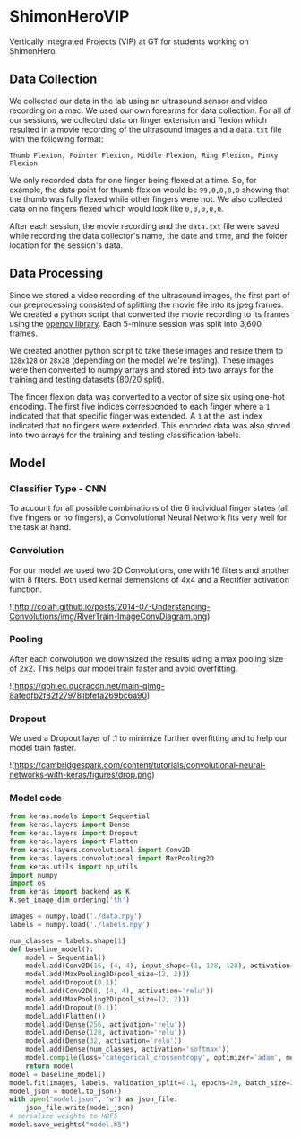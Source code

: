 # ShimonHeroVIP
Vertically Integrated Projects (VIP) at GT for students working on ShimonHero

## Data Collection
We collected our data in the lab using an ultrasound sensor and video recording on a mac. We used our own forearms for data collection. For all of our sessions, we collected data on finger extension and flexion which resulted in a movie recording of the ultrasound images and a ```data.txt``` file with the following format:
```
Thumb Flexion, Pointer Flexion, Middle Flexion, Ring Flexion, Pinky Flexion
```

We only recorded data for one finger being flexed at a time. So, for example, the data point for thumb flexion would be ```99,0,0,0,0``` showing that the thumb was fully flexed while other fingers were not. We also collected data on no fingers flexed which would look like ```0,0,0,0,0```.

After each session, the movie recording and the ```data.txt``` file were saved while recording the data collector's name, the date and time, and the folder location for the session's data.

## Data Processing
Since we stored a video recording of the ultrasound images, the first part of our preprocessing consisted of splitting the movie file into its jpeg frames. We created a python script that converted the movie recording to its frames using the [opencv library](https://docs.opencv.org/3.3.0/index.html). Each 5-minute session was split into 3,600 frames.

We created another python script to take these images and resize them to ```128x128``` or ```28x28``` (depending on the model we're testing). These images were then converted to numpy arrays and stored into two arrays for the training and testing datasets (80/20 split).

The finger flexion data was converted to a vector of size six using one-hot encoding. The first five indices corresponded to each finger where a ```1``` indicated that that specific finger was extended. A ```1``` at the last index indicated that no fingers were extended. This encoded data was also stored into two arrays for the training and testing classification labels.

## Model
### Classifier Type - CNN
To account for all possible combinations of the 6 individual finger states (all five fingers or no fingers), a Convolutional Neural Network fits very well for the task at hand. 

### Convolution
For our model we used two 2D Convolutions, one with 16 filters and another with 8 filters. Both used kernal demensions of 4x4 and a Rectifier activation function.

!(http://colah.github.io/posts/2014-07-Understanding-Convolutions/img/RiverTrain-ImageConvDiagram.png)

### Pooling
After each convolution we downsized the results uding a max pooling size of 2x2. This helps our model train faster and avoid overfitting.

!(https://qph.ec.quoracdn.net/main-qimg-8afedfb2f82f279781bfefa269bc6a90)

### Dropout
We used a Dropout layer of .1 to minimize further overfitting and to help our model train faster.

!(https://cambridgespark.com/content/tutorials/convolutional-neural-networks-with-keras/figures/drop.png)

### Model code
```python
from keras.models import Sequential
from keras.layers import Dense
from keras.layers import Dropout
from keras.layers import Flatten
from keras.layers.convolutional import Conv2D
from keras.layers.convolutional import MaxPooling2D
from keras.utils import np_utils
import numpy
import os
from keras import backend as K 
K.set_image_dim_ordering('th')

images = numpy.load('./data.npy')
labels = numpy.load('./labels.npy')

num_classes = labels.shape[1]
def baseline_model():
    model = Sequential()
    model.add(Conv2D(16, (4, 4), input_shape=(1, 128, 128), activation='relu'))
    model.add(MaxPooling2D(pool_size=(2, 2)))
    model.add(Dropout(0.1))
    model.add(Conv2D(8, (4, 4), activation='relu'))
    model.add(MaxPooling2D(pool_size=(2, 2)))
    model.add(Dropout(0.1))
    model.add(Flatten())
    model.add(Dense(256, activation='relu'))
    model.add(Dense(128, activation='relu'))
    model.add(Dense(32, activation='relu'))
    model.add(Dense(num_classes, activation='softmax'))
    model.compile(loss='categorical_crossentropy', optimizer='adam', metrics=['accuracy'])
    return model
model = baseline_model()
model.fit(images, labels, validation_split=0.1, epochs=20, batch_size=200, verbose=2)
model_json = model.to_json()
with open("model.json", "w") as json_file:
    json_file.write(model_json)
# serialize weights to HDF5
model.save_weights("model.h5")
```
